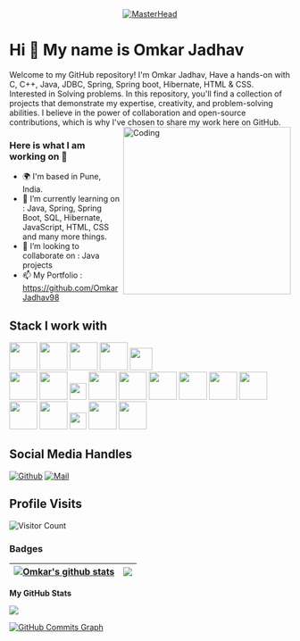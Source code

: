 <div align="center">
  <a href="https://omkarjadhav.io">
    <img src="https://miro.medium.com/v2/resize:fit:828/format:webp/1*yw0TnheAGN-LPneDaTlaxw.gif" alt="MasterHead"/>
  </a>
</div>

Hi 👋 My name is Omkar Jadhav
===============================

Welcome to my GitHub repository! I'm Omkar Jadhav, Have a hands-on with C, C++, Java, JDBC, Spring, Spring boot, Hibernate, HTML & CSS. Interested in Solving problems. In this repository, you'll find a collection of projects that demonstrate my expertise, creativity, and problem-solving abilities. I believe in the power of collaboration and open-source contributions, which is why I've chosen to share my work here on GitHub.
<img src="https://user-images.githubusercontent.com/92860846/192116238-f0a2f976-265f-460f-ad0a-83ef612ca989.gif" align="right" width="300" alt="Coding">

### Here is what I am working on 👋
- 🌍 I'm based in Pune, India.
- 🔭 I’m currently learning on : Java, Spring, Spring Boot, SQL, Hibernate, JavaScript, HTML, CSS and many more things.
- 👯 I’m looking to collaborate on : Java projects
- 📫 My Portfolio : https://github.com/OmkarJadhav98

## Stack I work with
<code><img height="50" src="https://www.vectorlogo.zone/logos/open-std_c/open-std_c-icon~alt.svg"></code>
<code><img height="50" src="https://github.com/get-icon/geticon/blob/master/icons/c-plusplus.svg"></code>
<code><img height="50" src="https://www.vectorlogo.zone/logos/java/java-horizontal.svg"></code>
<code><img height="50" src="https://www.vectorlogo.zone/logos/w3_html5/w3_html5-ar21.svg"></code>
<code><img height="40" src="https://www.vectorlogo.zone/logos/mysql/mysql-horizontal.svg"></code>		
<code><img height="50" src="https://img.icons8.com/color/344/intellij-idea.png"></code>
<code><img height="50" src="https://www.vectorlogo.zone/logos/visualstudio_code/visualstudio_code-ar21.svg"></code>
<code><img height="30" src="https://github.com/get-icon/geticon/blob/master/icons/eclipse-logo.svg"></code>
<code><img height="50" src="https://www.vectorlogo.zone/logos/mongodb/mongodb-ar21.svg"></code>
<code><img height="50" src="https://www.vectorlogo.zone/logos/apache_kafka/apache_kafka-ar21.svg"></code>
<code><img height="50" src="https://www.vectorlogo.zone/logos/apache/apache-official.svg"></code>
<code><img height="50" src="https://www.vectorlogo.zone/logos/github/github-ar21.svg"></code>
<code><img height="50" src="https://www.vectorlogo.zone/logos/gitlab/gitlab-ar21.svg"></code>
<code><img height="50" src="https://www.vectorlogo.zone/logos/w3_css/w3_css-icon.svg"></code>
<code><img height="50" src="https://www.vectorlogo.zone/logos/git-scm/git-scm-ar21.svg"></code>
<code><img height="50" src="https://www.vectorlogo.zone/logos/springio/springio-ar21.svg"></code>
<code><img height="30" src="https://github.com/get-icon/geticon/blob/master/icons/maven.svg"></code>
<code><img height="50" src="https://github.com/get-icon/geticon/blob/master/icons/microsoft-windows.svg"></code>
<code><img height="50" src="https://github.com/get-icon/geticon/blob/master/icons/microsoft-office.svg"></code>

## Social Media Handles
[![Github](https://img.shields.io/github/followers/OmkarJadhav98?label=Follow&style=social)](https://github.com/OmkarJadhav98)
[![Mail](https://img.shields.io/badge/-objadhav28@gmail.com-gray?style=flat-square&logo=gmail&logoColor=red&link=)](mailto:objadhav28@gmail.com)

## Profile Visits
![Visitor Count](https://profile-counter.glitch.me/{OmkarJadhav98}/count.svg)

### Badges
| <a href="https://github.com/OmkarJadhav98/OmkarJadhav98"><img align="center" src="https://github-readme-stats.vercel.app/api?username=OmkarJadhav98&show_icons=true&theme=buefy&hide_border=true&count_private=true" alt="Omkar's github stats" /></a> | <a href="https://github.com/OmkarJadhav98/OmkarJadhav98"><img align="center" src="https://github-readme-stats.vercel.app/api/top-langs/?username=OmkarJadhav98&layout=compact&theme=buefy&hide_border=true&langs_count=8" /></a> |
| ------------- | ------------- |

<b>My GitHub Stats</b>

<a href="http://www.github.com/OmkarJadhav98"><img src="https://github-readme-streak-stats.herokuapp.com/?user=OmkarJadhav98&stroke=ffffff&background=1c1917&ring=0891b2&fire=0891b2&currStreakNum=ffffff&currStreakLabel=0891b2&sideNums=ffffff&sideLabels=ffffff&dates=ffffff&hide_border=true" /></a>

<a href="http://www.github.com/OmkarJadhav98"><img src="https://activity-graph.herokuapp.com/graph?username=OmkarJadhav98&bg_color=1c1917&color=ffffff&line=0891b2&point=ffffff&area_color=1c1917&area=true&hide_border=true&custom_title=GitHub%20Commits%20Graph" alt="GitHub Commits Graph" /></a>
